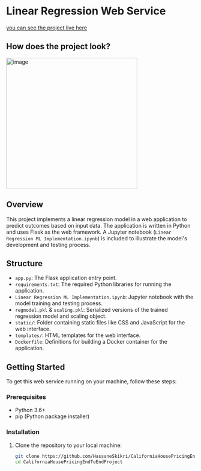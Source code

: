 # Linear Regression Web Service

[you can see the project live here](https://californiahousepricing.azurewebsites.net/)
## How does the project look?

<img width="349" alt="image" src="https://github.com/HassaneSkikri/CaliforniaHousePricingEndToEndProject/assets/141918886/91f538a5-c3ea-444d-a07c-65dffdf52f5a">

## Overview
This project implements a linear regression model in a web application to predict outcomes based on input data. The application is written in Python and uses Flask as the web framework. A Jupyter notebook (`Linear Regression ML Implementation.ipynb`) is included to illustrate the model's development and testing process.


## Structure
- `app.py`: The Flask application entry point.
- `requirements.txt`: The required Python libraries for running the application.
- `Linear Regression ML Implementation.ipynb`: Jupyter notebook with the model training and testing process.
- `regmodel.pkl` & `scaling.pkl`: Serialized versions of the trained regression model and scaling object.
- `static/`: Folder containing static files like CSS and JavaScript for the web interface.
- `templates/`: HTML templates for the web interface.
- `Dockerfile`: Definitions for building a Docker container for the application.

## Getting Started
To get this web service running on your machine, follow these steps:

### Prerequisites
- Python 3.6+
- pip (Python package installer)

### Installation
1. Clone the repository to your local machine:
   ```bash
   git clone https://github.com/HassaneSkikri/CaliforniaHousePricingEndToEndProject.git
   cd CaliforniaHousePricingEndToEndProject



